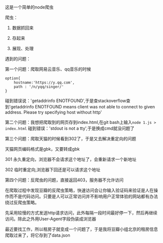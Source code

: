 这是一个简单的node爬虫

爬虫：

1. 数据抓回来

2. 存起来

3. 展现、处理


遇到的问题：

第一个问题：爬取网易云音乐、qq音乐的时候

```
option{
    hostname:'https://y.qq.com',
    path : '/n/yqq/singer/'
}
```

碰到错误说：'getaddrinfo ENOTFOUND',于是查stackoverflow查到'getaddrinfo ENOTFOUND means client was not able to connect to given address. Please try specifying host without http'

第二个问题：我想把爬取到的网页存到index.html,在git bash上输入`node 1.js > index.html`
碰到错误：'stdout is not a tty',于是换成cmd就没问题了


第三个问题：爬取天猫的时候看到302了，于是又去解决重定向的问题

天猫网页编码格式是gbk，又要转成gbk

301 永久重定向，浏览器不会请求这个地址了，会重新请求一个新地址

302 临时重定向,浏览器下回还是可以请求这个地址


第四个问题：反爬虫的问题，直接返回403，服务器不允许访问

在爬取过程中发现豆瓣的反爬虫策略，快速访问会让你输入验证码来验证是人在操作而不是代码访问。只要是人可以正常访问并不影响用户正常体验的网站都有办法绕过反爬虫策略。

先采用较慢的方式发送http请求访问，此外每隔一段时间最好停一下，然后再继续访问。除此之外用User-Agent字段伪装成浏览器

最近要找工作，所以租房子就变成一个问题了，于是我将豆瓣小组北京的租房信息爬取过来了，将它存到了data.json
